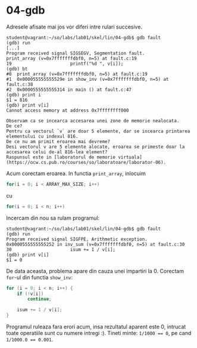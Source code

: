 # 04-gdb

Adresele afisate mai jos vor diferi intre rulari succesive.
```
student@vagrant:~/so/labs/lab01/skel/lin/04-gdb$ gdb fault
(gdb) run
[...]
Program received signal SIGSEGV, Segmentation fault.
print_array (v=0x7fffffffdbf0, n=5) at fault.c:19
19                      printf("%d ", v[i]);
(gdb) bt
#0  print_array (v=0x7fffffffdbf0, n=5) at fault.c:19
#1  0x000055555555529e in show_inv (v=0x7fffffffdbf0, n=5) at fault.c:38
#2  0x0000555555555314 in main () at fault.c:47
(gdb) print i
$1 = 816
(gdb) print v[i]
Cannot access memory at address 0x7ffffffff000

Observam ca se incearca accesarea unei zone de memorie nealocata.
De ce?
Pentru ca vectorul `v` are doar 5 elemente, dar se incearca printarea elementului cu indexul 816.
De ce nu am primit eroarea mai devreme?
Desi vectorul v are 5 elemente alocate, eroarea se primeste doar la accesarea celui de-al 816-lea element?
Raspunsul este in [laboratorul de memorie virtuala](https://ocw.cs.pub.ro/courses/so/laboratoare/laborator-06).
```

Acum corectam eroarea.
In functia `print_array`, inlocuim
```c
for(i = 0; i < ARRAY_MAX_SIZE; i++)
```
cu
```c
for(i = 0; i < n; i++)
```

Incercam din nou sa rulam programul:
```
student@vagrant:~/so/labs/lab01/skel/lin/04-gdb$ gdb fault
(gdb) run
Program received signal SIGFPE, Arithmetic exception.
0x0000555555555252 in inv_sum (v=0x7fffffffdbf0, n=5) at fault.c:30
30                      isum += 1 / v[i];
(gdb) print v[i]
$1 = 0
```

De data aceasta, problema apare din cauza unei impartiri la 0.
Corectam `for`-ul din functia `show_inv`:
```c
for (i = 0; i < n; i++) {
	if (!v[i])
		continue;

	isum += 1 / v[i];
}
```

Programul ruleaza fara erori acum, insa rezultatul aparent este 0, intrucat toate operatiile sunt cu numere intregi :).
Tineti minte: `1/1000 == 0`, pe cand `1/1000.0 == 0.001`.
